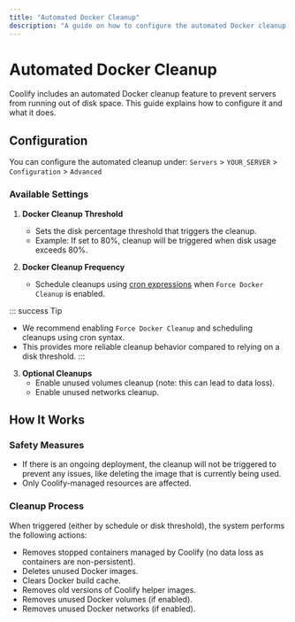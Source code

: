 ```yaml
---
title: "Automated Docker Cleanup"
description: "A guide on how to configure the automated Docker cleanup feature in Coolify and what it does."
---
```


# Automated Docker Cleanup
Coolify includes an automated Docker cleanup feature to prevent servers from running out of disk space. This guide explains how to configure it and what it does.

## Configuration

You can configure the automated cleanup under:
`Servers` > `YOUR_SERVER` > `Configuration` > `Advanced`

### Available Settings

1. **Docker Cleanup Threshold**
   - Sets the disk percentage threshold that triggers the cleanup.
   - Example: If set to 80%, cleanup will be triggered when disk usage exceeds 80%.

2. **Docker Cleanup Frequency**
   - Schedule cleanups using [cron expressions](/knowledge-base/cron-syntax) when `Force Docker Cleanup` is enabled.

::: success Tip
- We recommend enabling `Force Docker Cleanup` and scheduling cleanups using cron syntax.
- This provides more reliable cleanup behavior compared to relying on a disk threshold.
:::

3. **Optional Cleanups**
   - Enable unused volumes cleanup (note: this can lead to data loss).
   - Enable unused networks cleanup.

## How It Works

### Safety Measures
- If there is an ongoing deployment, the cleanup will not be triggered to prevent any issues, like deleting the image that is currently being used.
- Only Coolify-managed resources are affected.

### Cleanup Process
When triggered (either by schedule or disk threshold), the system performs the following actions:

- Removes stopped containers managed by Coolify (no data loss as containers are non-persistent).
- Deletes unused Docker images.
- Clears Docker build cache.
- Removes old versions of Coolify helper images.
- Removes unused Docker volumes (if enabled).
- Removes unused Docker networks (if enabled).